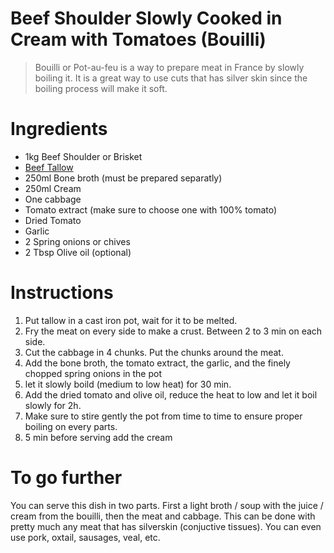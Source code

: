# Beef Shoulder Slowly Cooked in Cream with Tomatoes (Bouilli)

> Bouilli or Pot-au-feu is a way to prepare meat in France by slowly boiling it. It is a great way to use cuts that has silver skin since the boiling process will make it soft.

# Ingredients

* 1kg Beef Shoulder or Brisket
* [Beef Tallow](Core/BeefTallow.md)
* 250ml Bone broth (must be prepared separatly)
* 250ml Cream
* One cabbage
* Tomato extract (make sure to choose one with 100% tomato)
* Dried Tomato
* Garlic
* 2 Spring onions or chives
* 2 Tbsp Olive oil (optional)

# Instructions

1) Put tallow in a cast iron pot, wait for it to be melted.
2) Fry the meat on every side to make a crust. Between 2 to 3 min on each side.
3) Cut the cabbage in 4 chunks. Put the chunks around the meat.
4) Add the bone broth, the tomato extract, the garlic, and the finely chopped spring onions in the pot
5) let it slowly boild (medium to low heat) for 30 min.
6) Add the dried tomato and olive oil, reduce the heat to low and let it boil slowly for 2h.
7) Make sure to stire gently the pot from time to time to ensure proper boiling on every parts.
8) 5 min before serving add the cream

# To go further
You can serve this dish in two parts. First a light broth / soup with the juice / cream from the bouilli, then the meat and cabbage.
This can be done with pretty much any meat that has silverskin (conjuctive tissues). You can even use pork, oxtail, sausages, veal, etc.
